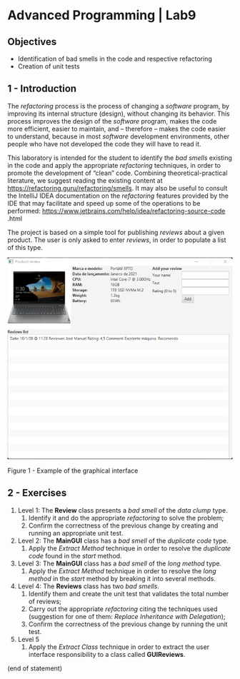 # Advanced Programming | Lab9

## Objectives
- Identification of bad smells in the code and respective refactoring
- Creation of unit tests

## 1 - Introduction

The *refactoring* process is the process of changing a *software* program, by improving its internal structure (design), without changing its behavior. This process improves the design of the *software* program, makes the code more efficient, easier to maintain, and – therefore – makes the code easier to understand, because in most *software* development environments, other people who have not developed the code they will have to read it.

This laboratory is intended for the student to identify the *bad smells* existing in the code and apply the appropriate *refactoring* techniques, in order to promote the development of “clean” code. Combining theoretical-practical literature, we suggest reading the existing content at https://refactoring.guru/refactoring/smells. It may also be useful to consult the IntelliJ IDEA documentation on the *refactoring* features provided by the IDE that may facilitate and speed up some of the operations to be performed: https://www.jetbrains.com/help/idea/refactoring-source-code .html

The project is based on a simple tool for publishing *reviews* about a given product. The user is only asked to enter *reviews*, in order to populate a list of this type.

![Figure 1 - Example of the graphical interface](images/fig01.png)

Figure 1 - Example of the graphical interface

## 2 - Exercises

1. Level 1: The **Review** class presents a *bad smell* of the *data clump* type.
   1. Identify it and do the appropriate *refactoring* to solve the problem;
   2. Confirm the correctness of the previous change by creating and running an appropriate unit test.
2. Level 2: The **MainGUI** class has a *bad smell* of the *duplicate code* type.
   1. Apply the *Extract Method* technique in order to resolve the *duplicate code* found in the *start* method.
3. Level 3: The **MainGUI** class has a *bad smell* of the *long method* type.
   1. Apply the *Extract Method* technique in order to resolve the *long method* in the *start* method by breaking it into several methods.
4. Level 4: The **Reviews** class has two *bad smells*.
   1. Identify them and create the unit test that validates the total number of reviews;
   2. Carry out the appropriate *refactoring* citing the techniques used (suggestion for one of them: *Replace Inheritance with Delegation*);
   3. Confirm the correctness of the previous change by running the unit test.
5. Level 5
   1. Apply the *Extract Class* technique in order to extract the user interface responsibility to a class called **GUIReviews**.

(end of statement)
